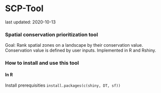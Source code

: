 # SCP-Tool

last updated: 2020-10-13

### Spatial conservation prioritization tool

Goal: Rank spatial zones on a landscape by their conservation value. Conservation value is defined by user inputs. Implemented in R and Rshiny.

### How to install and use this tool

#### In R

Install prerequisities
`install.packages(c(shiny, DT, sf))`




